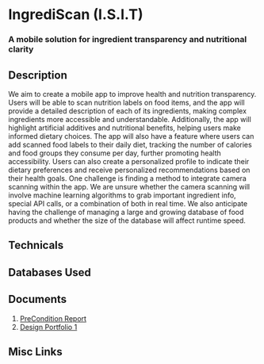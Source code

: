 # IngrediScan (I.S.I.T)
### A mobile solution for ingredient transparency and nutritional clarity

## Description
We aim to create a mobile app to improve health and nutrition transparency. Users will be able to scan nutrition labels on food items, and the app will provide a detailed description of each of its ingredients, making complex ingredients more accessible and understandable. Additionally, the app will highlight artificial additives and nutritional benefits, helping users make informed dietary choices. The app will also have a feature where users can add scanned food labels to their daily diet, tracking the number of calories and food groups they consume per day, further promoting health accessibility. Users can also create a personalized profile to indicate their dietary preferences and receive personalized recommendations based on their health goals. One challenge is finding a method to integrate camera scanning within the app. We are unsure whether the camera scanning will involve machine learning algorithms to grab important ingredient info, special API calls, or a combination of both in real time. We also anticipate having the challenge of managing a large and growing database of food products and whether the size of the database will affect runtime speed. 

## Technicals

## Databases Used

## Documents
1. [PreCondition Report](https://docs.google.com/document/d/1-pxEQ8qhrdBURnaxEpLjr92rGk1bMG7kKCMM68TOLPs/preview?tab=t.0)
2. [Design Portfolio 1](https://docs.google.com/document/d/1UOOjYkdUakpcMgCODxpnWCzssQR8GyRw0cU9jYG2FkI/preview?tab=t.0)

## Misc Links
